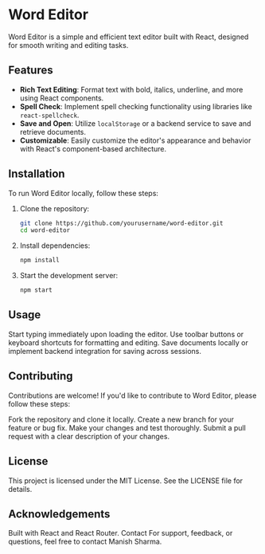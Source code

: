 # Word Editor

Word Editor is a simple and efficient text editor built with React, designed for smooth writing and editing tasks.

## Features

- **Rich Text Editing**: Format text with bold, italics, underline, and more using React components.
- **Spell Check**: Implement spell checking functionality using libraries like `react-spellcheck`.
- **Save and Open**: Utilize `localStorage` or a backend service to save and retrieve documents.
- **Customizable**: Easily customize the editor's appearance and behavior with React's component-based architecture.

## Installation

To run Word Editor locally, follow these steps:

1. Clone the repository:
   ```bash
   git clone https://github.com/yourusername/word-editor.git
   cd word-editor
   
2. Install dependencies:
    ```bash
    npm install
2. Start the development server:
    ```bash
    npm start
## Usage
Start typing immediately upon loading the editor.
Use toolbar buttons or keyboard shortcuts for formatting and editing.
Save documents locally or implement backend integration for saving across sessions.
## Contributing
Contributions are welcome! If you'd like to contribute to Word Editor, please follow these steps:

Fork the repository and clone it locally.
Create a new branch for your feature or bug fix.
Make your changes and test thoroughly.
Submit a pull request with a clear description of your changes.
## License
This project is licensed under the MIT License. See the LICENSE file for details.

## Acknowledgements
Built with React and React Router.
Contact
For support, feedback, or questions, feel free to contact Manish Sharma.
